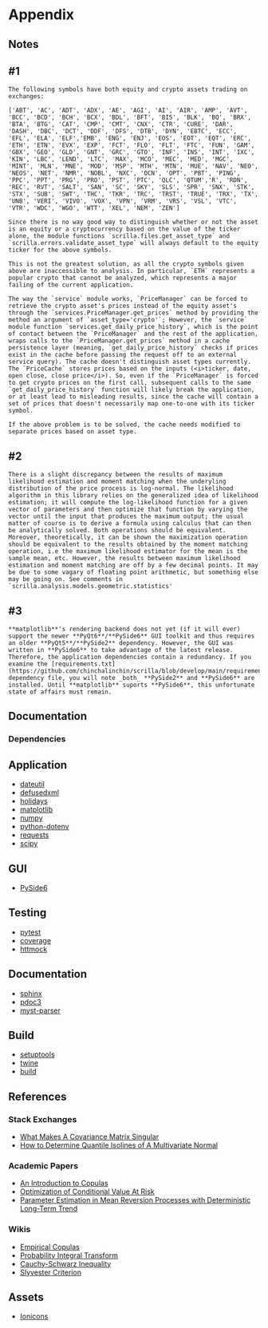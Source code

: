 # Appendix

## Notes

#1
---

    The following symbols have both equity and crypto assets trading on exchanges:

    ['ABT', 'AC', 'ADT', 'ADX', 'AE', 'AGI', 'AI', 'AIR', 'AMP', 'AVT', 'BCC', 'BCD', 'BCH', 'BCX', 'BDL', 'BFT', 'BIS', 'BLK', 'BQ', 'BRX', 'BTA', 'BTG', 'CAT', 'CMP', 'CMT', 'CNX', 'CTR', 'CURE', 'DAR', 'DASH', 'DBC', 'DCT', 'DDF', 'DFS', 'DTB', 'DYN', 'EBTC', 'ECC', 'EFL', 'ELA', 'ELF','EMB', 'ENG', 'ENJ', 'EOS', 'EOT', 'EQT', 'ERC', 'ETH', 'ETN', 'EVX', 'EXP', 'FCT', 'FLO', 'FLT', 'FTC', 'FUN', 'GAM', 'GBX', 'GEO', 'GLD', 'GNT', 'GRC', 'GTO', 'INF', 'INS', 'INT', 'IXC', 'KIN', 'LBC', 'LEND', 'LTC', 'MAX', 'MCO', 'MEC', 'MED', 'MGC', 'MINT', 'MLN', 'MNE', 'MOD', 'MSP', 'MTH', 'MTN', 'MUE', 'NAV', 'NEO', 'NEOS', 'NET', 'NMR', 'NOBL', 'NXC', 'OCN', 'OPT', 'PBT', 'PING', 'PPC', 'PPT', 'PRG', 'PRO', 'PST', 'PTC', 'QLC', 'QTUM','R', 'RDN', 'REC', 'RVT', 'SALT', 'SAN', 'SC', 'SKY', 'SLS', 'SPR', 'SNX', 'STK', 'STX', 'SUB', 'SWT', 'THC', 'TKR', 'TRC', 'TRST', 'TRUE', 'TRX', 'TX', 'UNB', 'VERI', 'VIVO', 'VOX', 'VPN', 'VRM', 'VRS', 'VSL', 'VTC', 'VTR', 'WDC', 'WGO', 'WTT', 'XEL', 'NEM', 'ZEN']

    Since there is no way good way to distinguish whether or not the asset is an equity or a cryptocurrency based on the value of the ticker alone, the module functions `scrilla.files.get_asset_type` and `scrilla.errors.validate_asset_type` will always default to the equity ticker for the above symbols. 

    This is not the greatest solution, as all the crypto symbols given above are inaccessible to analysis. In particular, `ETH` represents a popular crypto that cannot be analyzed, which represents a major failing of the current application.

    The way the `service` module works, `PriceManager` can be forced to retrieve the crypto asset's prices instead of the equity asset's through the `services.PriceManager.get_prices` method by providing the method an argument of `asset_type='crypto'`; However, the `service` module function `services.get_daily_price_history`, which is the point of contact between the `PriceManager` and the rest of the application, wraps calls to the `PriceManager.get_prices` method in a cache persistence layer (meaning, `get_daily_price_history` checks if prices exist in the cache before passing the request off to an external service query). The cache doesn't distinguish asset types currently. The `PriceCache` stores prices based on the inputs (<i>ticker, date, open close, close price</i>). So, even if the `PriceManager` is forced to get crypto prices on the first call, subsequent calls to the same `get_daily_price_history` function will likely break the application, or at least lead to misleading results, since the cache will contain a set of prices that doesn't necessarily map one-to-one with its ticker symbol.

    If the above problem is to be solved, the cache needs modified to separate prices based on asset type.

#2
---
    There is a slight discrepancy between the results of maximum likelihood estimation and moment matching when the underyling distribution of the price process is log-normal. The likelihood algorithm in this library relies on the generalized idea of likelihood estimation; it will compute the log-likelihood function for a given vector of parameters and then optimize that function by varying the vector until the input that produces the maximum output; the usual matter of course is to derive a formula using calculus that can then be analytically solved. Both operations should be equivalent. Moreover, theoretically, it can be shown the maximization operation should be equivalent to the results obtained by the moment matching operation, i.e the maximum likelihood estimator for the mean is the sample mean, etc. However, the results between maximum likelihood estimation and moment matching are off by a few decimal points. It may be due to some vagary of floating point arithmetic, but something else may be going on. See comments in `scrilla.analysis.models.geometric.statistics'

#3
---

    **matplotlib**'s rendering backend does not yet (if it will ever) support the newer **PyQt6**/**PySide6** GUI toolkit and thus requires an older **PyQt5**/**PySide2** dependency. However, the GUI was written in **PySide6** to take advantage of the latest release. Therefore, the application dependencies contain a redundancy. If you examine the [requirements.txt](https://github.com/chinchalinchin/scrilla/blob/develop/main/requirements.txt) dependency file, you will note _both_ **PySide2** and **PySide6** are installed. Until **matplotlib** suports **PySide6**, this unfortunate state of affairs must remain. 


## Documentation

### Dependencies
**Application**
---------------
- [dateutil](https://dateutil.readthedocs.io/en/stable/index.html)
- [defusedxml]()
- [holidays](https://pypi.org/project/holidays/)
- [matplotlib](https://pypi.org/project/matplotlib/)
- [numpy](https://pypi.org/project/numpy/)
- [python-dotenv](https://pypi.org/project/python-dotenv/)
- [requests](https://pypi.org/project/requests/)
- [scipy](https://pypi.org/project/scipy/)

**GUI**
-------
- [PySide6](https://pypi.org/project/PySide6/)

**Testing**
-----------
- [pytest](https://pypi.org/project/pytest/)
- [coverage](https://pypi.org/project/coverage/)
- [httmock](https://pypi.org/project/httmock/)

**Documentation**
-----------------
- [sphinx](https://pypi.org/project/Sphinx/)
- [pdoc3](https://pypi.org/project/pdoc3/)
- [myst-parser]()

**Build**
---------
- [setuptools](https://pypi.org/project/setuptools/)
- [twine](https://pypi.org/project/twine/)
- [build](https://pypi.org/project/build/)


## References
### Stack Exchanges
- [What Makes A Covariance Matrix Singular](https://stats.stackexchange.com/questions/70899/what-correlation-makes-a-matrix-singular-and-what-are-implications-of-singularit)
- [How to Determine Quantile Isolines of A Multivariate Normal](https://stats.stackexchange.com/questions/64680/how-to-determine-quantiles-isolines-of-a-multivariate-normal-distribution)

### Academic Papers
- [An Introduction to Copulas](http://www.columbia.edu/~mh2078/QRM/Copulas.pdf)
- [Optimization of Conditional Value At Risk](https://www.ise.ufl.edu/uryasev/files/2011/11/CVaR1_JOR.pdf)
- [Parameter Estimation in Mean Reversion Processes with Deterministic Long-Term Trend](https://www.hindawi.com/journals/jps/2016/5191583/)

### Wikis
- [Empirical Copulas](https://en.wikipedia.org/wiki/Copula_(probability_theory)#Empirical_copulas)
- [Probability Integral Transform](https://en.wikipedia.org/wiki/Probability_integral_transform)
- [Cauchy-Schwarz Inequality](https://en.wikipedia.org/wiki/Cauchy%E2%80%93Schwarz_inequality#Probability_theory)
- [Slyvester Criterion](https://en.wikipedia.org/wiki/Sylvester%27s_criterion)


## Assets
- [Ionicons](https://ionic.io/ionicons)
